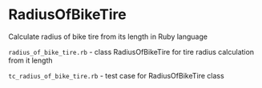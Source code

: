 RadiusOfBikeTire
================

Calculate radius of bike tire from its length in Ruby language

`radius_of_bike_tire.rb` - class RadiusOfBikeTire for tire radius calculation from it length

`tc_radius_of_bike_tire.rb` - test case for RadiusOfBikeTire class
